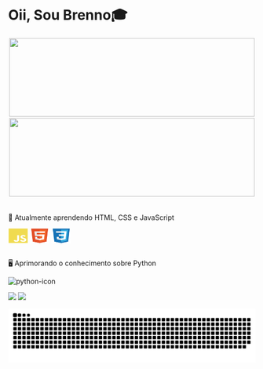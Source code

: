 <h1> Oii, Sou Brenno🎓 </h1>
<div align="center" display="inline">
<img height="160em" width="500" src="https://github-readme-stats.vercel.app/api?username=brenofaro&show_icons=true&theme=gotham&include_all_commits=true&count_private=true"/>
<img height="160em" width="500" src="https://github-readme-stats.vercel.app/api/top-langs/?username=brenofaro&layout=compact&langs_count=7&theme=gotham"/>
</div>



<br>
<p>🌱 Atualmente aprendendo HTML, CSS e JavaScript</p>
<div align="left">
  <img align="center" alt="Rafa-Js" height="30" width="40" src="https://raw.githubusercontent.com/devicons/devicon/master/icons/javascript/javascript-plain.svg">
  <img align="center" alt="Rafa-HTML" height="30" width="40" src="https://raw.githubusercontent.com/devicons/devicon/master/icons/html5/html5-original.svg">
  <img align="center" alt="Rafa-CSS" height="30" width="40" src="https://raw.githubusercontent.com/devicons/devicon/master/icons/css3/css3-original.svg">
  <!--
  <img align="center" alt="Rafa-Python" height="30" width="40" src="https://raw.githubusercontent.com/devicons/devicon/master/icons/python/python-original.svg">
  -->
</div>
<br>
<p>🖥 Aprimorando o conhecimento sobre Python</p>

![python-icon](https://user-images.githubusercontent.com/94204696/166963342-bed67d4e-09eb-4e55-873e-05b51431ea3a.png)

<div>
  <a href="https://instagram.com/breno_faro" target="_blank"><img src="https://img.shields.io/badge/-Instagram-%23E4405F?style=for-the-badge&logo=instagram&logoColor=white" target="_blank"></a>
  <a href = "mailto:brenofaro97@hotmail.com"><img src="https://img.shields.io/badge/-Email-%23333?style=for-the-badge&logo=gmail&logoColor=blue" target="_blank"></a>
</div>

![Snake animation](https://github.com/brenofaro/brenofaro/blob/output/github-contribution-grid-snake.svg)

